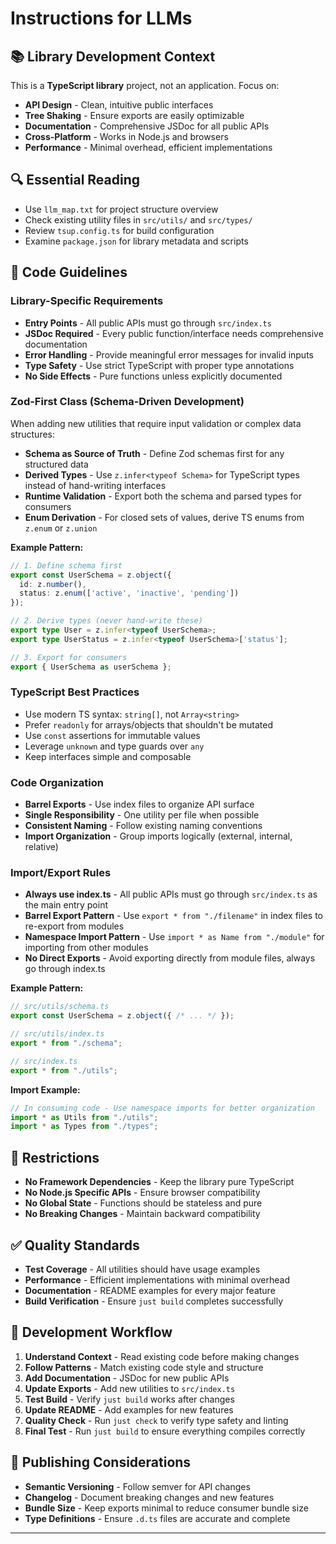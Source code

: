 # Instructions for LLMs

## 📚 Library Development Context

This is a **TypeScript library** project, not an application. Focus on:
- **API Design** - Clean, intuitive public interfaces
- **Tree Shaking** - Ensure exports are easily optimizable
- **Documentation** - Comprehensive JSDoc for all public APIs
- **Cross-Platform** - Works in Node.js and browsers
- **Performance** - Minimal overhead, efficient implementations

## 🔍 Essential Reading

- Use `llm_map.txt` for project structure overview
- Check existing utility files in `src/utils/` and `src/types/`
- Review `tsup.config.ts` for build configuration
- Examine `package.json` for library metadata and scripts

## 📝 Code Guidelines

### Library-Specific Requirements

- **Entry Points** - All public APIs must go through `src/index.ts`
- **JSDoc Required** - Every public function/interface needs comprehensive documentation
- **Error Handling** - Provide meaningful error messages for invalid inputs
- **Type Safety** - Use strict TypeScript with proper type annotations
- **No Side Effects** - Pure functions unless explicitly documented

### Zod-First Class (Schema-Driven Development)

When adding new utilities that require input validation or complex data structures:

- **Schema as Source of Truth** - Define Zod schemas first for any structured data
- **Derived Types** - Use `z.infer<typeof Schema>` for TypeScript types instead of hand-writing interfaces
- **Runtime Validation** - Export both the schema and parsed types for consumers
- **Enum Derivation** - For closed sets of values, derive TS enums from `z.enum` or `z.union`

**Example Pattern:**

```typescript
// 1. Define schema first
export const UserSchema = z.object({
  id: z.number(),
  status: z.enum(['active', 'inactive', 'pending'])
});

// 2. Derive types (never hand-write these)
export type User = z.infer<typeof UserSchema>;
export type UserStatus = z.infer<typeof UserSchema>['status'];

// 3. Export for consumers
export { UserSchema as userSchema };
```

### TypeScript Best Practices

- Use modern TS syntax: `string[]`, not `Array<string>`
- Prefer `readonly` for arrays/objects that shouldn't be mutated
- Use `const` assertions for immutable values
- Leverage `unknown` and type guards over `any`
- Keep interfaces simple and composable

### Code Organization

- **Barrel Exports** - Use index files to organize API surface
- **Single Responsibility** - One utility per file when possible
- **Consistent Naming** - Follow existing naming conventions
- **Import Organization** - Group imports logically (external, internal, relative)

### Import/Export Rules

- **Always use index.ts** - All public APIs must go through `src/index.ts` as the main entry point
- **Barrel Export Pattern** - Use `export * from "./filename"` in index files to re-export from modules
- **Namespace Import Pattern** - Use `import * as Name from "./module"` for importing from other modules
- **No Direct Exports** - Avoid exporting directly from module files, always go through index.ts

**Example Pattern:**

```typescript
// src/utils/schema.ts
export const UserSchema = z.object({ /* ... */ });

// src/utils/index.ts
export * from "./schema";

// src/index.ts
export * from "./utils";
```

**Import Example:**

```typescript
// In consuming code - Use namespace imports for better organization
import * as Utils from "./utils";
import * as Types from "./types";
```

## 🚫 Restrictions

- **No Framework Dependencies** - Keep the library pure TypeScript
- **No Node.js Specific APIs** - Ensure browser compatibility
- **No Global State** - Functions should be stateless and pure
- **No Breaking Changes** - Maintain backward compatibility

## ✅ Quality Standards

- **Test Coverage** - All utilities should have usage examples
- **Performance** - Efficient implementations with minimal overhead
- **Documentation** - README examples for every major feature
- **Build Verification** - Ensure `just build` completes successfully

## 🎯 Development Workflow

1. **Understand Context** - Read existing code before making changes
2. **Follow Patterns** - Match existing code style and structure
3. **Add Documentation** - JSDoc for new public APIs
4. **Update Exports** - Add new utilities to `src/index.ts`
5. **Test Build** - Verify `just build` works after changes
6. **Update README** - Add examples for new features
7. **Quality Check** - Run `just check` to verify type safety and linting
8. **Final Test** - Run `just build` to ensure everything compiles correctly

## 🚀 Publishing Considerations

- **Semantic Versioning** - Follow semver for API changes
- **Changelog** - Document breaking changes and new features
- **Bundle Size** - Keep exports minimal to reduce consumer bundle size
- **Type Definitions** - Ensure `.d.ts` files are accurate and complete

---
